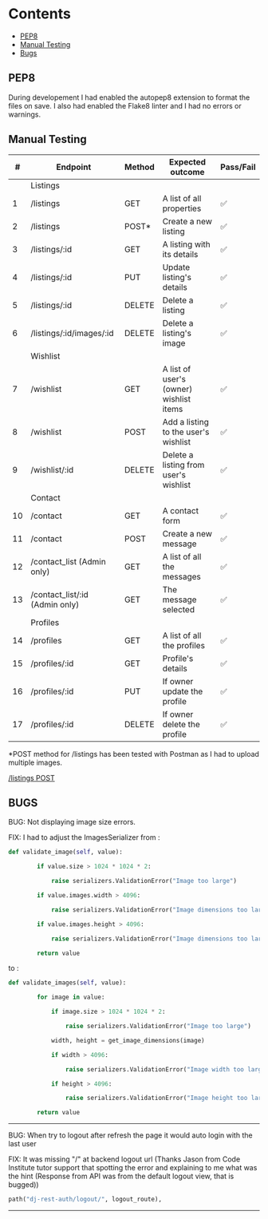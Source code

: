 # Contents

* [PEP8](#pep8)
* [Manual Testing](#manual-testing)
* [Bugs](#bugs)

## PEP8

During developement I had enabled the autopep8 extension to format the files on save.
I also had enabled the Flake8 linter and I had no errors or warnings.

## Manual Testing

| # | Endpoint | Method | Expected outcome | Pass/Fail |
| -- | --- | --- | --- | --- |
| | Listings | | | |
| 1 | /listings | GET | A list of all properties | ✅ |
| 2 | /listings | POST* | Create a new listing | ✅ |
| 3 | /listings/:id | GET | A listing with its details | ✅ |
| 4 | /listings/:id | PUT | Update listing's details | ✅ |
| 5 | /listings/:id | DELETE | Delete a listing | ✅ |
| 6 | /listings/:id/images/:id | DELETE | Delete a listing's image | ✅ |
| | Wishlist | | | |
| 7 | /wishlist | GET | A list of user's (owner) wishlist items | ✅ |
| 8 | /wishlist | POST | Add a listing to the user's wishlist | ✅ |
| 9 | /wishlist/:id | DELETE | Delete a listing from user's wishlist | ✅ |
| | Contact | | | |
| 10 | /contact | GET | A contact form | ✅ |
| 11 | /contact | POST | Create a new message | ✅ |
| 12 | /contact_list (Admin only) | GET | A list of all the messages | ✅ |
| 13 | /contact_list/:id (Admin only) | GET | The message selected | ✅ |
| | Profiles | | | |
| 14 | /profiles | GET | A list of all the profiles | ✅ |
| 15 | /profiles/:id | GET | Profile's details | ✅ |
| 16 | /profiles/:id | PUT | If owner update the profile | ✅ |
| 17 | /profiles/:id | DELETE | If owner delete the profile | ✅ |

*POST method for /listings has been tested with Postman as I had to upload multiple images.

[/listings POST](/documentation/testing/POST_listings.png)

## BUGS

BUG: Not displaying image size errors.

FIX: I had to adjust the ImagesSerializer from :

```python
def validate_image(self, value):

        if value.size > 1024 * 1024 * 2:

            raise serializers.ValidationError("Image too large")

        if value.images.width > 4096:

            raise serializers.ValidationError("Image dimensions too large")

        if value.images.height > 4096:

            raise serializers.ValidationError("Image dimensions too large")

        return value
```

to :

```python
def validate_images(self, value):

        for image in value:

            if image.size > 1024 * 1024 * 2:

                raise serializers.ValidationError("Image too large")

            width, height = get_image_dimensions(image)

            if width > 4096:

                raise serializers.ValidationError("Image width too large")

            if height > 4096:

                raise serializers.ValidationError("Image height too large")

        return value
```

___

BUG: When try to logout after refresh the page it would auto login with the last user

FIX: It was missing "/" at backend logout url (Thanks Jason from Code Institute tutor support that spotting the error and
explaining to me what was the hint (Response from API was from the default logout view, that is bugged))

```python
path("dj-rest-auth/logout/", logout_route),
```

___
